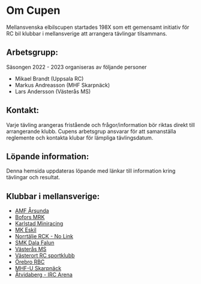 # Om Cupen
Mellansvenska elbilscupen startades 198X som ett gemensamt initiativ för RC bil klubbar i mellansverige att arrangera tävlingar tilsammans.

## Arbetsgrupp:
Säsongen 2022 - 2023 organiseras av följande personer
* Mikael Brandt (Uppsala RC)
* Markus Andreasson (MHF Skarpnäck)
* Lars Andersson (Västerås MS)

## Kontakt:
Varje tävling arangeras fristående och frågor/information bör riktas direkt till arrangerande klubb. Cupens arbetsgrup ansvarar för att samanställa reglemente och kontakta klubar för lämpliga tävlingsdatum.

## Löpande information:
Denna hemsida uppdateras löpande med länkar till information kring tävlingar och resultat.

## Klubbar i mellansverige:
- [AMF Årsunda](http://amfrb.se)
- [Bofors MRK](http://www.boforsmrk.se/)
- [Karlstad Miniracing](https://www.kdmr.se)
- [MK Eskil](https://www.mkeskil.se)
- [Norrtälje RCK - No Link]()
- [SMK Dala Falun](https://idrottonline.se/SMKDalaFalun-Bilsport)
- [Västerås MS](www.vasterasms.se)
- [Västerort RC sportklubb](www.vrcsk.se/)
- [Örebro RBC](https://idrottonline.se/OrebroRadioBilClub-Bilsport)
- [MHF-U Skarpnäck](https://www.skarpnack.nu)
- [Åtvidaberg - IRC Arena](https://www.facebook.com/ircarena)
